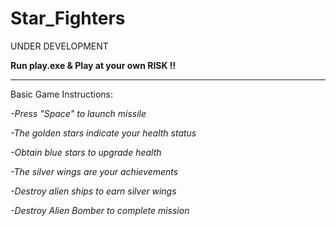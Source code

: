 # Star_Fighters

UNDER DEVELOPMENT 

**Run play.exe & Play at your own RISK !!** 

<hr>

Basic Game Instructions: 


*-Press "Space" to launch missile*

*-The golden stars indicate your health status*

*-Obtain blue stars to upgrade health*

*-The silver wings are your achievements*

*-Destroy alien ships to earn silver wings*

*-Destroy Alien Bomber to complete mission*

